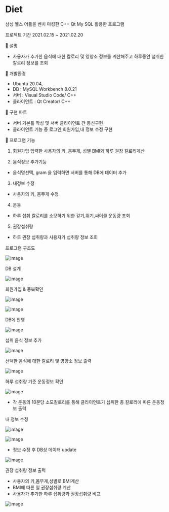 # Diet
삼성 헬스 어플을 벤치 마킹한 C++ Qt My SQL  활용한 프로그램 

프로젝트 기간
2021.02.15 ~ 2021.02.20


󰋼 설명
- 사용자가 추가한 음식에 대한 칼로리 및 영양소 정보를 계산해주고 하루동안 섭취한 칼로리 정보를 조회

󰋼 개발환경
- Ubuntu 20.04, 
- DB : MySQL Workbench 8.0.21
- 서버 : Visual Studio Code/ C++
- 클라이언트 : Qt Creator/ C++


󰋼 구현 파트
- 서버 기본틀 작성 및 서버 클라이언트 간 통신구현
- 클라이언트 기능 중 로그인,회원가입,내 정보 수정 구현



󰋼 프로그램 기능


1. 회원가입
입력한 사용자의 키, 몸무게, 성별 BMI와 하루 권장 칼로리계산

2. 음식정보 추가기능 
- 음식명선택, gram 을 입력하면 서버를 통해 DB에 데이터 추가

3. 내정보 수정
- 사용자의 키, 몸무게 수정

4. 운동
- 하루 섭취 칼로리를 소모하기 위한 걷기,뛰기,싸이클 운동량 조회

5. 권장섭취량
- 하루 권장 섭취량과 사용자가 섭취량 정보 조회



프로그램 구조도

![image](https://user-images.githubusercontent.com/94125986/153137841-f12a469d-e3d0-4d21-bf29-3a019f9fe40f.png)


DB 설계 

![image](https://user-images.githubusercontent.com/94125986/153137870-06a3cae7-c9d2-4d3e-bf62-4cead9b83798.png)


회원가입 & 중복확인

![image](https://user-images.githubusercontent.com/94125986/153137945-731ed8a5-631e-4570-9fd8-d628961638cb.png)

![image](https://user-images.githubusercontent.com/94125986/153137957-5e624dbc-4d2e-4537-8fd2-f95dc03ebbb5.png)


DB에 반영

![image](https://user-images.githubusercontent.com/94125986/153138020-b76f289c-cc62-4250-acef-fddb272084d2.png)


섭취 음식 정보 추가

![image](https://user-images.githubusercontent.com/94125986/153138069-e15842dd-b133-4aba-ab54-5b21847b2251.png)


선택한 음식에 대한 칼로리 및 영양소 정보 출력

![image](https://user-images.githubusercontent.com/94125986/153138093-ad717128-d4b1-4d52-aec3-131341b03796.png)


하루 섭취량 기준 운동정보 확인

![image](https://user-images.githubusercontent.com/94125986/153138120-ce24c72d-21d0-4912-a6e7-c74ad1bfc877.png)

- 각 운동의 10분당 소모칼로리를 통해 클라이언트가 섭취한 총 칼로리에 따른 운동정보 출력


내 정보 수정

![image](https://user-images.githubusercontent.com/94125986/153138182-cb7b4274-4446-4bc7-8a33-74b8e0d3f28e.png)

![image](https://user-images.githubusercontent.com/94125986/153138190-7e41b91f-01a1-4a36-a43a-1681e7f5a211.png)

- 정보 수정 후 DB상 데이터 update

![image](https://user-images.githubusercontent.com/94125986/153138213-1c5ac7fe-fc09-4dd0-a28c-637a48e576bd.png)



권장 섭취량 정보 출력
- 사용자의 키,몸무게,성별로 BMI계산
- BMI에 따른 일 권장섭취량 계산
- 사용자가 추가한 하루 섭취량과 권장섭취량 비교 

![image](https://user-images.githubusercontent.com/94125986/153138254-977524e0-c63e-48af-9828-ecf9df94ab97.png)

